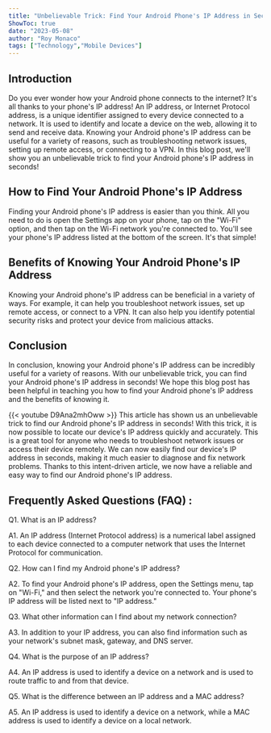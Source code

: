 ```yaml
---
title: "Unbelievable Trick: Find Your Android Phone's IP Address in Seconds!"
ShowToc: true 
date: "2023-05-08"
author: "Roy Monaco" 
tags: ["Technology","Mobile Devices"]
---
```

## Introduction

Do you ever wonder how your Android phone connects to the internet? It's all thanks to your phone's IP address! An IP address, or Internet Protocol address, is a unique identifier assigned to every device connected to a network. It is used to identify and locate a device on the web, allowing it to send and receive data. Knowing your Android phone's IP address can be useful for a variety of reasons, such as troubleshooting network issues, setting up remote access, or connecting to a VPN. In this blog post, we'll show you an unbelievable trick to find your Android phone's IP address in seconds! 

## How to Find Your Android Phone's IP Address

Finding your Android phone's IP address is easier than you think. All you need to do is open the Settings app on your phone, tap on the "Wi-Fi" option, and then tap on the Wi-Fi network you're connected to. You'll see your phone's IP address listed at the bottom of the screen. It's that simple! 

## Benefits of Knowing Your Android Phone's IP Address

Knowing your Android phone's IP address can be beneficial in a variety of ways. For example, it can help you troubleshoot network issues, set up remote access, or connect to a VPN. It can also help you identify potential security risks and protect your device from malicious attacks. 

## Conclusion

In conclusion, knowing your Android phone's IP address can be incredibly useful for a variety of reasons. With our unbelievable trick, you can find your Android phone's IP address in seconds! We hope this blog post has been helpful in teaching you how to find your Android phone's IP address and the benefits of knowing it.

{{< youtube D9Ana2mhOww >}} 
This article has shown us an unbelievable trick to find our Android phone's IP address in seconds! With this trick, it is now possible to locate our device's IP address quickly and accurately. This is a great tool for anyone who needs to troubleshoot network issues or access their device remotely. We can now easily find our device's IP address in seconds, making it much easier to diagnose and fix network problems. Thanks to this intent-driven article, we now have a reliable and easy way to find our Android phone's IP address.

## Frequently Asked Questions (FAQ) :
Q1. What is an IP address?

A1. An IP address (Internet Protocol address) is a numerical label assigned to each device connected to a computer network that uses the Internet Protocol for communication.

Q2. How can I find my Android phone's IP address?

A2. To find your Android phone's IP address, open the Settings menu, tap on "Wi-Fi," and then select the network you're connected to. Your phone's IP address will be listed next to "IP address."

Q3. What other information can I find about my network connection?

A3. In addition to your IP address, you can also find information such as your network's subnet mask, gateway, and DNS server.

Q4. What is the purpose of an IP address?

A4. An IP address is used to identify a device on a network and is used to route traffic to and from that device.

Q5. What is the difference between an IP address and a MAC address?

A5. An IP address is used to identify a device on a network, while a MAC address is used to identify a device on a local network.



